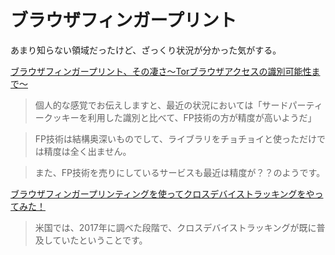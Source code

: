 # ブラウザフィンガープリント

あまり知らない領域だったけど、ざっくり状況が分かった気がする。

[ブラウザフィンガープリント、その凄さ〜Torブラウザアクセスの識別可能性まで〜](https://saitolab-org.medium.com/%E3%83%96%E3%83%A9%E3%82%A6%E3%82%B6%E3%83%95%E3%82%A3%E3%83%B3%E3%82%AC%E3%83%BC%E3%83%97%E3%83%AA%E3%83%B3%E3%83%88-%E3%81%9D%E3%81%AE%E5%87%84%E3%81%95-tor%E3%83%96%E3%83%A9%E3%82%A6%E3%82%B6%E3%82%A2%E3%82%AF%E3%82%BB%E3%82%B9%E3%81%AE%E8%AD%98%E5%88%A5%E5%8F%AF%E8%83%BD%E6%80%A7%E3%81%BE%E3%81%A7-31a5d29a5796)

> 個人的な感覚でお伝えしますと、最近の状況においては「サードパーティークッキーを利用した識別と比べて、FP技術の方が精度が高いようだ」

> FP技術は結構奥深いものでして、ライブラリをチョチョイと使っただけでは精度は全く出ません。

> また、FP技術を売りにしているサービスも最近は精度が？？のようです。



[ブラウザフィンガープリンティングを使ってクロスデバイストラッキングをやってみた！](https://saitolab-org.medium.com/%E3%83%96%E3%83%A9%E3%82%A6%E3%82%B6%E3%83%95%E3%82%A3%E3%83%B3%E3%82%AC%E3%83%BC%E3%83%97%E3%83%AA%E3%83%B3%E3%83%86%E3%82%A3%E3%83%B3%E3%82%B0%E3%82%92%E4%BD%BF%E3%81%A3%E3%81%A6%E3%82%AF%E3%83%AD%E3%82%B9%E3%83%87%E3%83%90%E3%82%A4%E3%82%B9%E3%83%88%E3%83%A9%E3%83%83%E3%82%AD%E3%83%B3%E3%82%B0%E3%82%92%E3%82%84%E3%81%A3%E3%81%A6%E3%81%BF%E3%81%9F-96c6d4bf2b4)

> 米国では、2017年に調べた段階で、クロスデバイストラッキングが既に普及していたということです。